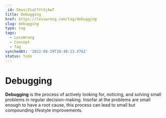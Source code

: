 ```yaml
---
_id: 5kwicZiaCfYrXjAwT
title: Debugging
href: https://lesswrong.com/tag/debugging
slug: debugging
type: tag
tags:
  - LessWrong
  - Concept
  - Tag
synchedAt: '2022-08-29T10:48:13.476Z'
status: todo
---
```


# Debugging

**Debugging** is the process of actively looking for, noticing, and solving small problems in regular decision-making. Insofar at the problems are small enough to have a root cause, this process can lead to small but compounding lifestyle improvements.
